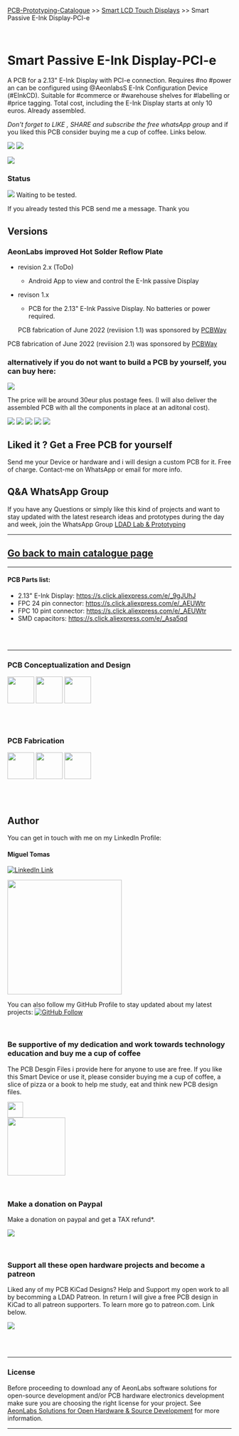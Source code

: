 [PCB-Prototyping-Catalogue](https://github.com/aeonSolutions/PCB-Prototyping-Catalogue)  >>  [Smart LCD Touch Displays](https://github.com/aeonSolutions/PCB-Prototyping-Catalogue/tree/main/Smart%20LCD%20Touch%20Displays)  >>  Smart Passive E-Ink Display-PCI-e

<br>


# Smart Passive E-Ink Display-PCI-e
A PCB for a 2.13" E-Ink Display with PCI-e connection. Requires #no #power an can be configured using @AeonlabsS E-Ink Configuration Device (#EInkCD). Suitable for #commerce or #warehouse shelves for #labelling or #price tagging. Total cost, including the E-Ink Display starts at only 10 euros. Already assembled.

*Don't forget to LIKE , SHARE and subscribe the free whatsApp group* and if you liked this PCB consider buying me a cup of coffee. Links below.

![](https://views.whatilearened.today/views/github/aeonSolutions/AeonLabs-Smart-Passive-E-Ink-Display-PCI-e.svg)
![](https://img.shields.io/github/downloads/aeonSolutions/AeonLabs-Smart-Passive-E-Ink-Display-PCI-e/total?style=for-the-badge)

[![](https://github.com/aeonSolutions/AeonLabs-Smart-Passive-E-Ink-Display-PCI-e/blob/main/designs/youtube.png)](https://www.youtube.com/watch?v=LZkmOEHcpNU)

### Status
![](https://github.com/aeonSolutions/AeonLabs-Smart-Passive-E-Ink-Display-PCI-e/blob/main/designs/working_yellow.png)  Waiting to be tested.

If you already tested this PCB send me a message. Thank you

## Versions
### AeonLabs improved Hot Solder Reflow Plate
- revision 2.x (ToDo)
  - Android App to view and control the E-Ink passive Display

- revison 1.x
  - PCB for the 2.13" E-Ink Passive Display. No batteries or power required.

  PCB fabrication of June 2022 (reviision 1.1) was sponsored by [PCBWay](www.pcbway.com)
  
PCB fabrication of June 2022 (reviision 2.1) was sponsored by [PCBWay](www.pcbway.com)

### alternatively if you do not want to build a PCB by yourself, you can buy here:

[![](https://github.com/aeonSolutions/PCB-Prototyping-Catalogue/blob/main/tindie_sell.png)](https://www.tindie.com/stores/aeonlabs/)

The price will be around 30eur plus postage fees.
(I will also deliver the assembled PCB with all the components in place at an aditonal cost).

![](https://github.com/aeonSolutions/AeonLabs-Smart-Passive-E-Ink-Display-PCI-e/blob/main/designs/final.jpg)
![](https://github.com/aeonSolutions/AeonLabs-Smart-Passive-E-Ink-Display-PCI-e/blob/main/designs/final2.jpg)
![](https://github.com/aeonSolutions/AeonLabs-Smart-Passive-E-Ink-Display-PCI-e/blob/main/designs/final3.jpg)
![](https://github.com/aeonSolutions/AeonLabs-Smart-Passive-E-Ink-Display-PCI-e/blob/main/designs/final4.jpg)
![](https://github.com/aeonSolutions/AeonLabs-Smart-Passive-E-Ink-Display-PCI-e/blob/main/designs/final5.jpg)


## Liked it ? Get a Free PCB for yourself
Send me your Device or hardware and i will design a custom PCB for it. Free of charge. Contact-me on WhatsApp or email for more info. 

## Q&A WhatsApp Group
If you have any Questions or simply  like this kind of projects and want to stay updated with the latest research ideas and prototypes during the day and week, join the WhatsApp Group
[LDAD Lab & Prototyping](https://chat.whatsapp.com/FkNC7u83kuy2QRA5sqjBVg)

________________________________________________________________________________________________________________
## [Go back to main catalogue page](https://github.com/aeonSolutions/PCB-Prototyping-Catalogue)
________________________________________________________________________________________________________________


#### PCB Parts list:
- 2.13" E-Ink Display: https://s.click.aliexpress.com/e/_9gJUhJ
- FPC 24 pin connector: https://s.click.aliexpress.com/e/_AEUWtr
- FPC 10 pint connector: https://s.click.aliexpress.com/e/_AEUWtr
- SMD capacitors: https://s.click.aliexpress.com/e/_Asa5qd

<br />
<br />

______________________________________________________________________________________________________________________________

### PCB Conceptualization and Design
<p align="center">
 
[<img src="https://github.com/aeonSolutions/PCB-Prototyping-Catalogue/blob/main/saturnPCBdesignLogo.png" alt="" height="60">](https://saturnpcb.com) [<img src="https://github.com/aeonSolutions/PCB-Prototyping-Catalogue/blob/main/kicad_logo_small.png" alt="" height="60">](https://www.kicad.org) [<img src="https://github.com/aeonSolutions/PCB-Prototyping-Catalogue/blob/main/AppCAD.jpg" alt="" height="60">](https://www.broadcom.com/appcad)

</p>

<br />
<br />


### PCB Fabrication
<p align="center">
 
[<img src="https://github.com/aeonSolutions/PCB-Prototyping-Catalogue/blob/main/all_pcb.png" alt="" height="60">](https://www.allpcb.com/?Mb_InviteId=79483) [<img src="https://github.com/aeonSolutions/PCB-Prototyping-Catalogue/blob/main/pcbway.jpg" alt="" height="60">](https://www.pcbway.com/setinvite.aspx?inviteid=572526) [<img src="https://github.com/aeonSolutions/PCB-Prototyping-Catalogue/blob/main/eurocircuits.png" alt="" height="60">](https://be.eurocircuits.com)

</p>

<br />
<br />

## Author

You can get in touch with me on my LinkedIn Profile:

#### Miguel Tomas

[![LinkedIn Link](https://img.shields.io/badge/Connect-Miguel--Tomas-blue.svg?logo=linkedin&longCache=true&style=social&label=Connect)](https://www.linkedin.com/in/migueltomas/)

<a href="https://app.userfeel.com/t/2f6cb1e0" target="_blank"><img src="https://app.userfeel.com/tester/737648/image?.png" width="257" class="no-b-lazy"></a>

You can also follow my GitHub Profile to stay updated about my latest projects: [![GitHub Follow](https://img.shields.io/badge/Connect-Miguel--Tomas-blue.svg?logo=Github&longCache=true&style=social&label=Follow)](https://github.com/aeonSolutions)

<br>

### Be supportive of my dedication and work towards technology education and buy me a cup of coffee
The PCB Desgin Files i provide here for anyone to use are free. If you like this Smart Device or use it, please consider buying me a cup of coffee, a slice of pizza or a book to help me study, eat and think new PCB design files.

<p align+"left">
<a href="https://www.buymeacoffee.com/migueltomas">
   <img src="https://cdn.buymeacoffee.com/buttons/v2/default-yellow.png" data-canonical-src="https://cdn.buymeacoffee.com/buttons/v2/default-yellow.png" height="35" />
 </a>
<br>
<img src="https://github.com/aeonSolutions/PCB-Prototyping-Catalogue/blob/main/Designs/bmc_qr.png" height="130">
</p>



<br />

### Make a donation on Paypal
Make a donation on paypal and get a TAX refund*.

[![](https://github.com/aeonSolutions/PCB-Prototyping-Catalogue/blob/main/paypal_small.png)](http://paypal.me/mtpsilva)

<br>

### Support all these open hardware projects and become a patreon  
Liked any of my PCB KiCad Designs? Help and Support my open work to all by becomming a LDAD Patreon.
In return I will give a free PCB design in KiCad to all patreon supporters. To learn more go to patreon.com. Link below.

[![](https://github.com/aeonSolutions/PCB-Prototyping-Catalogue/blob/main/patreon_small.png)](https://www.patreon.com/ldad)

<br />
<br />

______________________________________________________________________________________________________________________________
### License

Before proceeding to download any of AeonLabs software solutions for open-source development and/or PCB hardware electronics development make sure you are choosing the right license for your project. See [AeonLabs Solutions for Open Hardware & Source Development](https://github.com/aeonSolutions/PCB-Prototyping-Catalogue/wiki/AeonLabs-Solutions-for-Open-Hardware-&-Source-Development) for more information. 



______________________________________________________________________________________________________________________________

